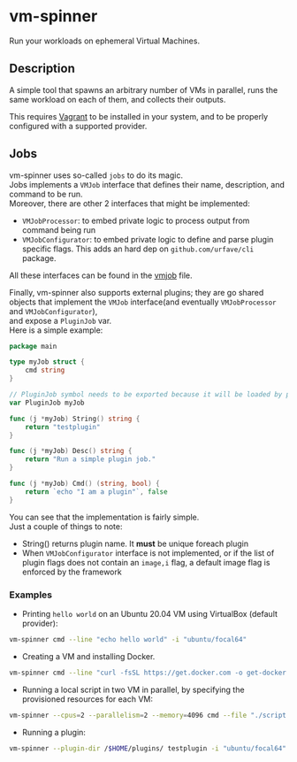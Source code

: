 # vm-spinner

Run your workloads on ephemeral Virtual Machines.

## Description

A simple tool that spawns an arbitrary number of VMs in parallel, runs the same workload on each of them, and collects their outputs.

This requires [Vagrant](https://www.vagrantup.com/) to be installed in your system, and to be properly configured with a supported provider.

## Jobs

vm-spinner uses so-called `jobs` to do its magic.  
Jobs implements a `VMJob` interface that defines their name, description, and command to be run.  
Moreover, there are other 2 interfaces that might be implemented:  
* `VMJobProcessor`: to embed private logic to process output from command being run
* `VMJobConfigurator`: to embed private logic to define and parse plugin specific flags. This adds an hard dep on `github.com/urfave/cli` package.  

All these interfaces can be found in the [vmjob](pkg/vmjobs/vmjob.go) file.

Finally, vm-spinner also supports external plugins; they are go shared objects that implement the `VMJob` interface(and eventually `VMJobProcessor` and `VMJobConfigurator`),   
and expose a `PluginJob` var.  
Here is a simple example:

```go
package main

type myJob struct {
	cmd string
}

// PluginJob symbol needs to be exported because it will be loaded by plugin framework
var PluginJob myJob

func (j *myJob) String() string {
	return "testplugin"
}

func (j *myJob) Desc() string {
	return "Run a simple plugin job."
}

func (j *myJob) Cmd() (string, bool) {
	return `echo "I am a plugin"`, false
}
```

You can see that the implementation is fairly simple.  
Just a couple of things to note:

* String() returns plugin name. It **must** be unique foreach plugin
* When `VMJobConfigurator` interface is not implemented, or if the list of plugin flags does not contain an `image,i` flag, a default image flag is enforced by the framework

### Examples

* Printing `hello world` on an Ubuntu 20.04 VM using VirtualBox (default provider):
```bash
vm-spinner cmd --line "echo hello world" -i "ubuntu/focal64"
```

* Creating a VM and installing Docker.
```bash
vm-spinner cmd --line "curl -fsSL https://get.docker.com -o get-docker.sh && sh ./get-docker.sh" -i "ubuntu/focal64"
```

* Running a local script in two VM in parallel, by specifying the provisioned resources for each VM:
```bash
vm-spinner --cpus=2 --parallelism=2 --memory=4096 cmd --file "./script.sh" -i "ubuntu/focal64" -i "ubuntu/bionic64"
```

* Running a plugin:
```bash
vm-spinner --plugin-dir /$HOME/plugins/ testplugin -i "ubuntu/focal64"
```
